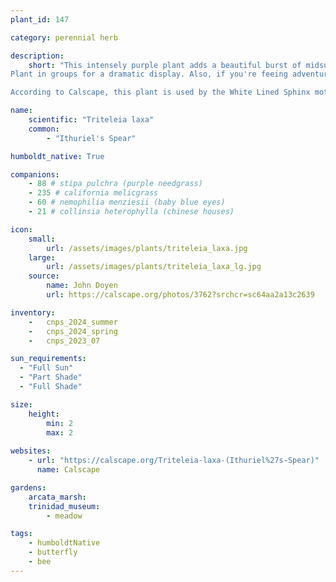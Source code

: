 ```yaml
---
plant_id: 147 

category: perennial herb

description:
    short: "This intensely purple plant adds a beautiful burst of midsummer color.
Plant in groups for a dramatic display. Also, if you're feeing adventurous - the corm/bulb is edible.<br/>

According to Calscape, this plant is used by the White Lined Sphinx moth - a large moth that has the ability to hover in mid-air beating its wings rapidly, earning it the name of hummingbird moth. " 

name: 
    scientific: "Triteleia laxa" 
    common: 
        - "Ithuriel's Spear"  

humboldt_native: True

companions:
    - 88 # stipa pulchra (purple needgrass)
    - 235 # california melicgrass
    - 60 # nemophilia menziesii (baby blue eyes) 
    - 21 # collinsia heterophylla (chinese houses)

icon: 
    small: 
        url: /assets/images/plants/triteleia_laxa.jpg 
    large: 
        url: /assets/images/plants/triteleia_laxa_lg.jpg 
    source: 
        name: John Doyen 
        url: https://calscape.org/photos/3762?srchcr=sc64aa2a13c2639 

inventory: 
    -   cnps_2024_summer
    -   cnps_2024_spring
    -   cnps_2023_07 

sun_requirements:
  - "Full Sun"
  - "Part Shade"
  - "Full Shade"

size:
    height: 
        min: 2
        max: 2 
 
websites: 
    - url: "https://calscape.org/Triteleia-laxa-(Ithuriel%27s-Spear)"
      name: Calscape

gardens:
    arcata_marsh:
    trinidad_museum:
        - meadow

tags:
    - humboldtNative 
    - butterfly
    - bee
---
```


